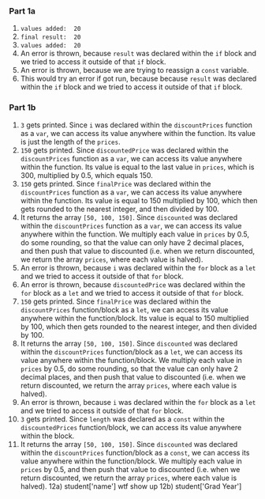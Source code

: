 ### Part 1a
1) `values added:  20`
2) `final result:  20`
3) `values added:  20`
4) An error is thrown, because `result` was declared within the `if` block and we tried to access it outside of that `if` block.
5) An error is thrown, because we are trying to reassign a `const` variable.
6) This would try an error if got run, because because `result` was declared within the `if` block and we tried to access it outside of that `if` block.

### Part 1b
1) `3` gets printed. Since `i` was declared within the `discountPrices` function as a `var`, we can access its value anywhere within the function. Its value is just the length of the `prices`.
2) `150` gets printed. Since `discountedPrice` was declared within the `discountPrices` function as a `var`, we can access its value anywhere within the function. Its value is equal to the last value in `prices`, which is 300, multiplied by 0.5, which equals 150.
3) `150` gets printed. Since `finalPrice` was declared within the `discountPrices` function as a `var`, we can access its value anywhere within the function. Its value is equal to 150 multiplied by 100, which then gets rounded to the nearest integer, and then divided by 100.
4) It returns the array `[50, 100, 150]`. Since `discounted` was declared within the `discountPrices` function as a `var`, we can access its value anywhere within the function. We multiply each value in `prices` by 0.5, do some rounding, so that the value can only have 2 decimal places, and then push that value to discounted (i.e. when we return discounted, we return the array `prices`, where each value is halved).
5) An error is thrown, because `i` was declared within the `for` block as a `let` and we tried to access it outside of that `for` block.
6) An error is thrown, because `discountedPrice` was declared within the `for` block as a `let` and we tried to access it outside of that `for` block.
7) `150` gets printed. Since `finalPrice` was declared within the `discountPrices` function/block as a `let`, we can access its value anywhere within the function/block. Its value is equal to 150 multiplied by 100, which then gets rounded to the nearest integer, and then divided by 100.
8) It returns the array `[50, 100, 150]`. Since `discounted` was declared within the `discountPrices` function/block as a `let`, we can access its value anywhere within the function/block. We multiply each value in `prices` by 0.5, do some rounding, so that the value can only have 2 decimal places, and then push that value to discounted (i.e. when we return discounted, we return the array `prices`, where each value is halved).
9) An error is thrown, because `i` was declared within the `for` block as a `let` and we tried to access it outside of that `for` block.
10) `3` gets printed. Since `length` was declared as a `const` within the `discountedPrices` function/block, we can access its value anywhere within the block.
11) It returns the array `[50, 100, 150]`. Since `discounted` was declared within the `discountPrices` function/block as a `const`, we can access its value anywhere within the function/block. We multiply each value in `prices` by 0.5, and then push that value to discounted (i.e. when we return discounted, we return the array `prices`, where each value is halved).
12a) student['name'] wtf show up
12b) student['Grad Year']
